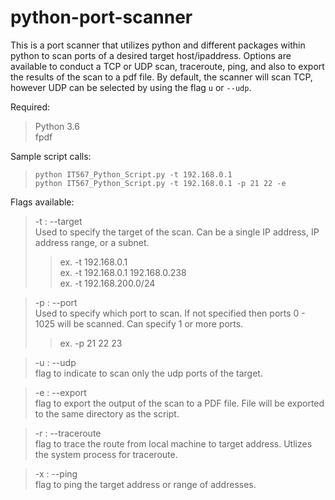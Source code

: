 # python-port-scanner

This is a port scanner that utilizes python and different packages within python to scan ports of a desired target host/ipaddress. Options are available to conduct a TCP or UDP scan, traceroute, ping, and also to export the results of the scan to a pdf file. By default, the scanner will scan TCP, however UDP can be selected by using the flag `u` or `--udp`.

Required:
> Python 3.6 <br>
> fpdf

Sample script calls:
 > `python IT567_Python_Script.py -t 192.168.0.1` <br>
 > `python IT567_Python_Script.py -t 192.168.0.1 -p 21 22 -e`

Flags available:

  > -t : --target <br>
  Used to specify the target of the scan. Can be a single IP address, IP address range, or a subnet.
  >> ex. -t 192.168.0.1 <br>
  >> ex. -t 192.168.0.1 192.168.0.238 <br>
  >> ex. -t 192.168.200.0/24
  
 > -p : --port <br>
  > Used to specify which port to scan. If not specified then ports 0 - 1025 will be scanned. Can specify 1 or more ports.
  >> ex. -p 21 22 23
  
 > -u : --udp <br>
 flag to indicate to scan only the udp ports of the target.
 
 > -e : --export <br>
 flag to export the output of the scan to a PDF file. File will be exported to the same directory as the script.
 
 > -r : --traceroute <br>
 flag to trace the route from local machine to target address. Utlizes the system process for traceroute.
 
 > -x : --ping <br>
 flag to ping the target address or range of addresses.
 

 
 
